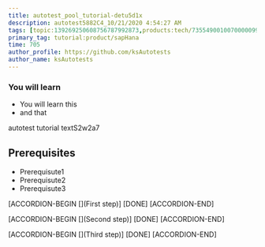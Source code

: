 ```yaml
---
title: autotest_pool_tutorial-detu5d1x
description: autotest5882C4_10/21/2020 4:54:27 AM
tags: [topic:139269250608756787992873,products:tech/73554900100700000996,tutorial:experience/advanced]
primary_tag: tutorial:product/sapHana
time: 705
author_profile: https://github.com/ksAutotests
author_name: ksAutotests
---
```

### You will learn
- You will learn this
- and that

autotest tutorial textS2w2a7

## Prerequisites
- Prerequisute1
- Prerequisute2
- Prerequisute3

[ACCORDION-BEGIN [](First step)]
[DONE]
[ACCORDION-END]

[ACCORDION-BEGIN [](Second step)]
[DONE]
[ACCORDION-END]

[ACCORDION-BEGIN [](Third step)]
[DONE]
[ACCORDION-END]

